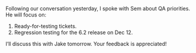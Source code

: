 
Following our conversation yesterday, I spoke with Sem about QA priorities. He will focus on:  
1. Ready-for-testing tickets.  
2. Regression testing for the 6.2 release on Dec 12.  

I’ll discuss this with Jake tomorrow. Your feedback is appreciated!
